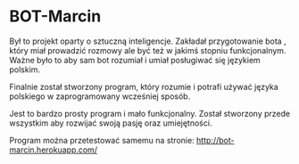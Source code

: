 # BOT-Marcin

Był to projekt oparty o sztuczną inteligencje. Zakładał przygotowanie bota , który miał prowadzić rozmowy ale być też w jakimś stopniu funkcjonalnym. Ważne było to aby sam bot rozumiał i umiał posługiwać się językiem polskim.

Finalnie został stworzony program, który rozumie i potrafi używać języka polskiego w zaprogramowany wcześniej sposób.

Jest to bardzo prosty program i mało funkcjonalny. Został stworzony przede wszystkim aby rozwijać swoją pasję oraz umiejętności.

Program można przetestować samemu na stronie: http://bot-marcin.herokuapp.com/

